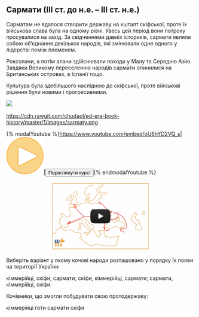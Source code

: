 Сармати (ІІІ ст. до н.е. – ІІІ ст. н.е.)
----------------------------------------

Сарматам не вдалося створити державу на кшталт скіфської, проте їх
військова слава була на одному рівні. Увесь цей період вони потроху
просувалися на захід. За свідченнями давніх істориків, сармати являли
собою об’єднання декількох народів, які змінювали одне одного у
лідерстві поміж племенем.

Роксолани, а потім алани здійснювали походи у Малу та Середню Азію.
Завдяки Великому переселенню народів сармати опинилися на Британських
островах, в Іспанії тощо.

Культура була здебільшого наслідною до скіфської, проте військові
рішення були новими і прогресивними.


<img class="image" src="https://rawgit.com/chudaol/ed-era-book-history/master/images/sarmaty.svg"/>

https://cdn.rawgit.com/chudaol/ed-era-book-history/master/1/images/sarmaty.png


{% modalYoutube %}https://www.youtube.com/embed/oU6hYD2VQ_s|<img class="shake" src="../images/Oval 1.png" width="100"/>|<a href="https://study.ed-era.com/courses/EdEra/H101/h101/about?_ga=1.7854647.469818367.1423866830"><button class="but">Переглянути курс!</button></a>{% endmodalYoutube %}




<div class="remodal-bg">
  <p align="center">
  <a href="#modal"><img src='images/sarmaty1.png' width="65%" onmouseover="this.src='images/sarmaty2.png';" onmouseout="this.src='images/sarmaty1.png';" /></a>
  </p>
</div>


<div class="remodal-wrapper" style="display: none;"><div class="remodal" data-remodal-id="modal" style="visibility: visible;">
  <h1>Remodal</h1>
  <p>
    Flat, responsive, lightweight, fast, easy customizable modal window plugin
    with declarative state notation and hash tracking.
  </p>
  <p>
    Minified version size: ~4kb
  </p>
  <br>
  <a class="remodal-cancel" href="#">Cancel</a>
  <a class="remodal-confirm" href="#">OK</a>
<a href="#" class="remodal-close"></a></div></div>





<quiz correctLabel="correct!" incorrectLabel="incorrect!" checkLabel="check ansert">
  <question text="">
    <p>Виберіть варіант у якому кочові народи розташовано у порядку їх появи на території України:</p>
    <answer correct>кіммерійці, скіфи, сармати;</answer>
    <answer>скіфи, кіммерійці, сармати;</answer>
    <answer>сармати, кіммерійці, скіфи.</answer>
  </question>
  <question text="">
    <p>Кочівники, що змогли побудувати свою протодержаву:</p>
    <answer>кіммерійці</answer>
    <answer>готи</answer>
    <answer>сармати</answer>
    <answer correct>скіфи</answer>
  </question>
</quiz>
